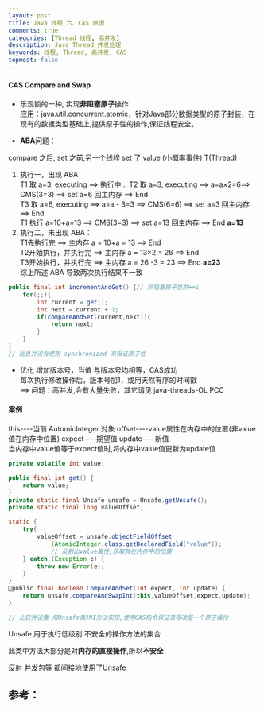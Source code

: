 ```yaml
---
layout: post
title: Java 线程 六、CAS 原理
comments: true,
categories: [Thread 线程, 高并发]
description: Java Thread 并发处理
keywords: 线程, Thread, 高并发, CAS
topmost: false
---
```





#### CAS Compare and Swap

- 乐观锁的一种, 实现**非阻塞原子**操作  
  应用：java.util.concurrent.atomic，针对Java部分数据类型的原子封装，在现有的数据类型基础上,提供原子性的操作,保证线程安全。

- **ABA**问题：

compare 之后, set 之前,另一个线程 set 了 value (小概率事件) T(Thread)  

1. 执行一，出现 ABA  
   T1 取 a=3, executing ==>    执行中...
   T2 取 a=3, executing ==> a=a&times;2=6==> CMS(3=3) ==> set a=6 回主内存 ==> End  
   T3 取 a=6, executing ==> a=a - 3=3 ==> CMS(6=6) ==> set a=3 回主内存 ==> End  
   T1 执行 a=10+a=13 ==> CMS(3=3) ==> set a=13 回主内存 ==> End **a=13**  
2. 执行二，未出现 ABA：  
   T1先执行完 ==> 主内存 a = 10+a = 13 ==> End  
   T2开始执行，并执行完 ==> 主内存 a = 13&times;2 = 26 ==> End   
   T3开始执行，并执行完 ==> 主内存 a = 26 -3 = 23 ==> End **a=23**   
   综上所述 ABA 导致两次执行结果不一致

```java
public final int incrementAndGet() {// 非阻塞原子性的++i
	for(;;){
		int cucrent = get();
		int next = current + 1;
		if(compareAndSet(current,next)){
			return next;
		}
	}
}
// 此处并没有使用 synchronized 来保证原子性
```

- 优化 增加版本号，当值 与版本号均相等，CAS成功    
  每次执行修改操作后，版本号加1，或用天然有序的时间戳  
  ==> 问题：高并发,会有大量失败，其它请见 java-threads-OL PCC



#### 案例

this----当前 AutomicInteger 对象
offset----value属性在内存中的位置(非value值在内存中位置)
expect----期望值
update----新值  
当内存中value值等于expect值时,将内存中value值更新为update值

```java
private volatile int value;

public final int get() {
	return value;
}
private static final Unsafe unsafe = Unsafe.getUnsafe();
private static final long valueOffset;

static {
	try{
		valueOffset = unsafe.objectFieldOffset
			(AtomicInteger.class.getDeclaredField("value"));
			// 反射出value属性,获取其在内存中的位置
	} catch (Exception e) {
		throw new Error(e);
	}
}
public final boolean CompareAndSet(int expect, int update) {
	return unsafe.compareAndSwapInt(this,valueOffset,expect,update);
}

// 比较并设置 用Unsafe类JNI方法实现,使用CAS指令保证读写改是一个原子操作
```

Unsafe 用于执行低级别 不安全的操作方法的集合

此类中方法大部分是对**内存的直接操作**,所以**不安全**

反射 并发包等 都间接地使用了Unsafe









## 参考：


